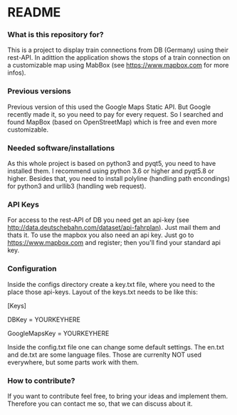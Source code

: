 # README #

### What is this repository for? ###

This is a project to display train connections from DB (Germany) using their rest-API.
In adittion the application shows the stops of a train connection on a customizable map
using MabBox (see https://www.mapbox.com for more infos). 

### Previous versions ###
Previous version of this used the Google Maps Static API. But Google recently made it,
so you need to pay for every request. So I searched and found MapBox (based on OpenStreetMap)
which is free and even more customizable.

### Needed software/installations ##
As this whole project is based on python3 and pyqt5, you need to have installed them.
I recommend using python 3.6 or higher and pyqt5.8 or higher. Besides that, you need to 
install polyline (handling path encondings) for python3 and urllib3 (handling web request).

### API Keys ###
For access to the rest-API of DB you need get an api-key (see 
http://data.deutschebahn.com/dataset/api-fahrplan). Just mail them and thats it.
To use the mapbox you also need an api key. Just go to https://www.mapbox.com and register;
then you'll find your standard api key.

### Configuration ###
Inside the configs directory create a key.txt file, where you need to the place those api-keys.
Layout of the keys.txt needs to be like this:

[Keys]

DBKey = YOURKEYHERE

GoogleMapsKey = YOURKEYHERE

Inside the config.txt file one can change some default settings.
The en.txt and de.txt are some language files. Those are currenlty NOT used everywhere, but
some parts work with them.

### How to contribute? ###
If you want to contribute feel free, to bring your ideas and implement them.
Therefore you can contact me so, that we can discuss about it.
